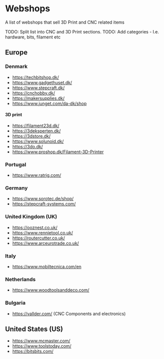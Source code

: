 # Webshops
A list of webshops that sell 3D Print and CNC related items

TODO: Split list into CNC and 3D Print sections.
TODO: Add categories - I.e. hardware, bits, filament etc

## Europe

### Denmark
- https://techbitshop.dk/
- https://www.gadgethuset.dk/
- https://www.stepcraft.dk/
- https://cnchobby.dk/
- https://makersupplies.dk/
- https://www.junget.com/da-dk/shop

#### 3D print
- https://filament23d.dk/
- https://3deksperten.dk/
- https://3dstore.dk/
- https://www.solunoid.dk/
- https://3do.dk/
- https://www.proshop.dk/Filament-3D-Printer

### Portugal
- https://www.ratrig.com/


### Germany
- https://www.sorotec.de/shop/
- https://stepcraft-systems.com/

### United Kingdom (UK)
- https://ooznest.co.uk/
- https://www.rennietool.co.uk/
- https://routercutter.co.uk/
- https://www.arceurotrade.co.uk/

### Italy
- https://www.mobiltecnica.com/en

### Netherlands
- https://www.woodtoolsanddeco.com/

### Bulgaria
- https://vallder.com/ (CNC Components and electronics)

## United States (US)
- https://www.mcmaster.com/
- https://www.toolstoday.com/
- https://bitsbits.com/
